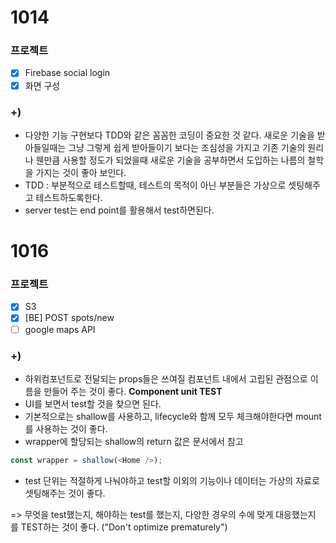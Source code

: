 # 1014
### 프로젝트
- [x] Firebase social login
- [x] 화면 구성

### +)
- 다양한 기능 구현보다 TDD와 같은 꼼꼼한 코딩이 중요한 것 같다. 새로운 기술을 받아들일때는 그냥 그렇게 쉽게 받아들이기 보다는 조심성을 가지고 기존 기술의 원리나 웬만큼 사용할 정도가 되었을때 새로운 기술을 공부하면서 도입하는 나름의 철학을 가지는 것이 좋아 보인다.
- TDD : 부분적으로 테스트할때, 테스트의 목적이 아닌 부분들은 가상으로 셋팅해주고 테스트하도록한다.
- server test는 end point를 활용해서 test하면된다.

# 1016
### 프로젝트
- [x] S3
- [x] [BE] POST spots/new
- [ ] google maps API

### +)
- 하위컴포넌트로 전달되는 props들은 쓰여질 컴포넌트 내에서 고립된 관점으로 이름을 만들어 주는 것이 좋다.
**Component unit TEST**
- UI를 보면서 test할 것을 찾으면 된다.
- 기본적으로는 shallow를 사용하고, lifecycle와 함께 모두 체크해야한다면 mount를 사용하는 것이 좋다.
- wrapper에 할당되는 shallow의 return 값은 문서에서 참고

```js
const wrapper = shallow(<Home />);
```

- test 단위는 적절하게 나눠야하고 test할 이외의 기능이나 데이터는 가상의 자료로 셋팅해주는 것이 좋다.

=> 무엇을 test했는지, 해야하는 test를 했는지, 다양한 경우의 수에 맞게 대응했는지 를 TEST하는 것이 좋다.
("Don't optimize prematurely")